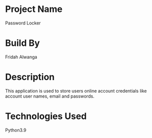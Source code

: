 # Project Name
Password Locker
# Build By
Fridah Alwanga
# Description
This application is used to store users online account credentials like account user names, email and passwords. 
# Technologies Used
Python3.9

















<!-- # License
  MIT License:<br>
Copyright ©[Fridah Alwanga] -->